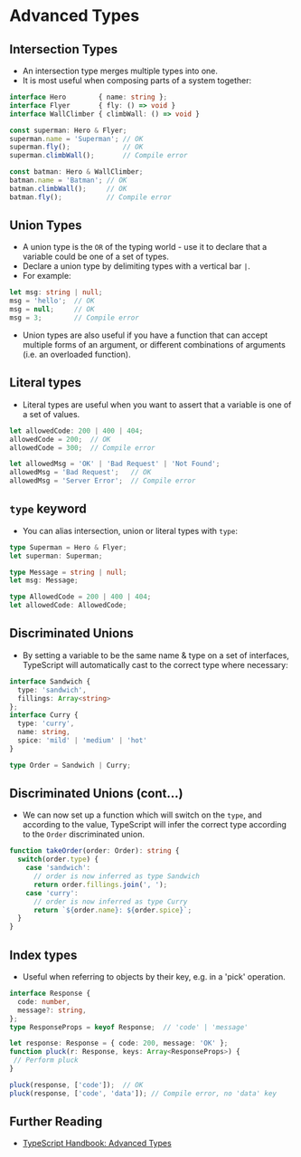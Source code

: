 # Advanced Types

## Intersection Types

- An intersection type merges multiple types into one.
- It is most useful when composing parts of a system together:

``` ts
interface Hero        { name: string };
interface Flyer       { fly: () => void }
interface WallClimber { climbWall: () => void }

const superman: Hero & Flyer;
superman.name = 'Superman'; // OK
superman.fly();             // OK
superman.climbWall();       // Compile error

const batman: Hero & WallClimber;
batman.name = 'Batman'; // OK
batman.climbWall();     // OK
batman.fly();           // Compile error
```

<!-- break -->

## Union Types

- A union type is the `OR` of the typing world - use it to declare that a variable could be one of a set of types.
- Declare a union type by delimiting types with a vertical bar `|`.
- For example:

``` ts
let msg: string | null;
msg = 'hello';  // OK
msg = null;     // OK
msg = 3;        // Compile error
```

- Union types are also useful if you have a function that can accept multiple forms of an argument, or different combinations of arguments (i.e. an overloaded function).

<!-- break -->

## Literal types

- Literal types are useful when you want to assert that a variable is one of a set of values.

``` ts
let allowedCode: 200 | 400 | 404;
allowedCode = 200;  // OK
allowedCode = 300;  // Compile error

let allowedMsg = 'OK' | 'Bad Request' | 'Not Found';
allowedMsg = 'Bad Request';   // OK
allowedMsg = 'Server Error';  // Compile error
```

<!-- break -->

## `type` keyword

- You can alias intersection, union or literal types with `type`:

``` ts
type Superman = Hero & Flyer;
let superman: Superman;

type Message = string | null;
let msg: Message;

type AllowedCode = 200 | 400 | 404;
let allowedCode: AllowedCode;
```

<!-- break -->

## Discriminated Unions

- By setting a variable to be the same name & type on a set of interfaces, TypeScript will automatically cast to the correct type where necessary:

``` ts
interface Sandwich {
  type: 'sandwich',
  fillings: Array<string>
};
interface Curry {
  type: 'curry',
  name: string,
  spice: 'mild' | 'medium' | 'hot'
}

type Order = Sandwich | Curry;
```

<!-- break -->

## Discriminated Unions (cont...)

- We can now set up a function which will switch on the `type`, and according to the value, TypeScript will infer the correct type according to the `Order` discriminated union.

``` ts
function takeOrder(order: Order): string {
  switch(order.type) {
    case 'sandwich':
      // order is now inferred as type Sandwich
      return order.fillings.join(', ');
    case 'curry':
      // order is now inferred as type Curry
      return `${order.name}: ${order.spice}`;
  }
}
```

<!-- break -->

## Index types

- Useful when referring to objects by their key, e.g. in a 'pick' operation.

``` ts
interface Response {
  code: number,
  message?: string,
};
type ResponseProps = keyof Response;  // 'code' | 'message'

let response: Response = { code: 200, message: 'OK' };
function pluck(r: Response, keys: Array<ResponseProps>) {
 // Perform pluck
}

pluck(response, ['code']);  // OK
pluck(response, ['code', 'data']); // Compile error, no 'data' key
```

<!-- break -->

## Further Reading

- [TypeScript Handbook: Advanced Types](https://www.typescriptlang.org/docs/handbook/advanced-types.html)
